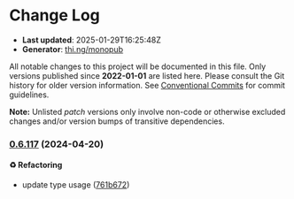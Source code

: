 # Change Log

- **Last updated**: 2025-01-29T16:25:48Z
- **Generator**: [thi.ng/monopub](https://thi.ng/monopub)

All notable changes to this project will be documented in this file.
Only versions published since **2022-01-01** are listed here.
Please consult the Git history for older version information.
See [Conventional Commits](https://conventionalcommits.org/) for commit guidelines.

**Note:** Unlisted _patch_ versions only involve non-code or otherwise excluded changes
and/or version bumps of transitive dependencies.

### [0.6.117](https://github.com/thi-ng/umbrella/tree/@thi.ng/simd@0.6.117) (2024-04-20)

#### ♻️ Refactoring

- update type usage ([761b672](https://github.com/thi-ng/umbrella/commit/761b672))
